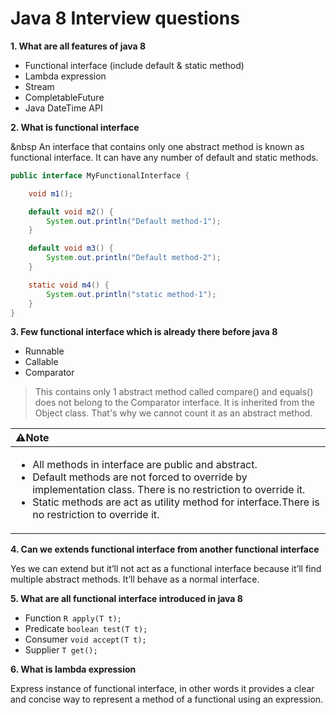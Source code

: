 # Java 8 Interview questions

**1. What are all features of java 8**
- Functional interface (include default & static method)
- Lambda expression
- Stream
- CompletableFuture
- Java DateTime API

**2. What is functional interface**

&nbsp An interface that contains only one abstract method is known as functional interface. It can have any number of default and static methods.
```java
public interface MyFunctionalInterface {

	void m1();

	default void m2() {
		System.out.println("Default method-1");
	}

	default void m3() {
		System.out.println("Default method-2");
	}

	static void m4() {
		System.out.println("static method-1");
	}
}
```

**3. Few functional interface which is already there before java 8**
- Runnable
- Callable
- Comparator  
>This contains only 1 abstract method called compare() and equals() does not belong to the Comparator interface. It is inherited from the Object class. That's why we cannot count it as an abstract method.

|⚠️Note |
| :------- |
| <ul> <li>All methods in interface are public and abstract.  </li> <li>Default methods are not forced to override by implementation class. There is no restriction to override it.</li> <li>Static methods are act as utility method for interface.There is no restriction to override it. </li></ul>|

**4. Can we extends functional interface from another functional interface** 

Yes we can extend but it’ll not act as a functional interface because it’ll find multiple abstract methods. It’ll behave as a normal interface. 

**5. What are all functional interface introduced in java 8**
- Function ```R apply(T t);```
- Predicate ```boolean test(T t);``` 
- Consumer ```void accept(T t);```
- Supplier ```T get();```

**6. What is lambda expression**

Express instance of functional interface, in other words it provides a clear and concise way to represent a method of a functional using an expression.


